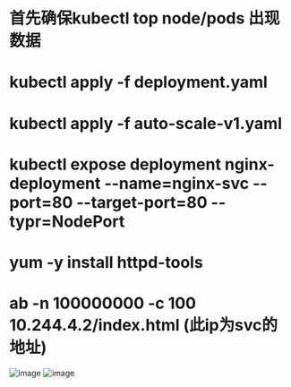 # 首先确保kubectl top node/pods 出现数据
# kubectl apply -f deployment.yaml
# kubectl apply -f auto-scale-v1.yaml
# kubectl expose deployment nginx-deployment --name=nginx-svc --port=80 --target-port=80 --typr=NodePort
# yum -y install httpd-tools
#  ab -n 100000000 -c 100  10.244.4.2/index.html (此ip为svc的地址)
![image](https://user-images.githubusercontent.com/39818267/122325046-73b33f80-cf5c-11eb-8d5b-2243c88cbda7.png)
![image](https://user-images.githubusercontent.com/39818267/122325186-b37a2700-cf5c-11eb-96da-aed1f2180bf8.png)

